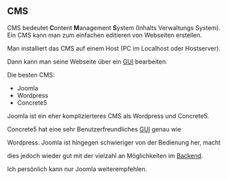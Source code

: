 ## CMS
CMS bedeutet **C**ontent **M**anagement **S**ystem (Inhalts Verwaltungs System).
Ein CMS kann man zum einfachen editieren von Webseiten erstellen. 


Man installiert das CMS auf einem Host (PC im Localhost oder Hostserver).


Dann kann man seine Webseite über ein [GUI](/wiki/gui) bearbeiten.


Die besten CMS:
  * Joomla
  * Wordpress
  * Concrete5



Joomla ist ein eher komplizierteres CMS als Wordpress und Concrete5. 


Concrete5 hat eine sehr Benutzerfreundliches [GUI](/wiki/gui) genau wie


Wordpress. Joomla ist hingegen schwieriger von der Bedienung her, macht


dies jedoch wieder gut mit der vielzahl an Möglichkeiten im [Backend](/wiki/backend).


Ich persönlich kann nur Joomla weiterempfehlen. 